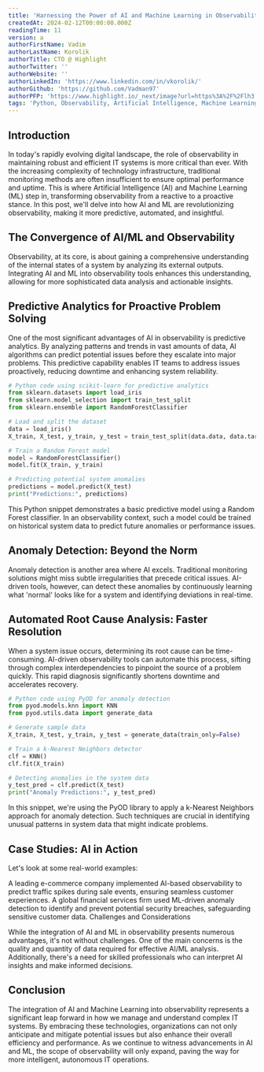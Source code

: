 ```yaml
---
title: 'Harnessing the Power of AI and Machine Learning in Observability'
createdAt: 2024-02-12T00:00:00.000Z
readingTime: 11
version: a
authorFirstName: Vadim
authorLastName: Korolik
authorTitle: CTO @ Highlight
authorTwitter: ''
authorWebsite: ''
authorLinkedIn: 'https://www.linkedin.com/in/vkorolik/'
authorGithub: 'https://github.com/Vadman97'
authorPFP: 'https://www.highlight.io/_next/image?url=https%3A%2F%2Flh3.googleusercontent.com%2Fa-%2FAOh14Gh1k7XsVMGxHMLJZ7qesyddqn1y4EKjfbodEYiY%3Ds96-c&w=3840&q=75'
tags: 'Python, Observability, Artificial Intelligence, Machine Learning, Data Interpretation'
---
```


## Introduction

In today's rapidly evolving digital landscape, the role of observability in maintaining robust and efficient IT systems is more critical than ever. With the increasing complexity of technology infrastructure, traditional monitoring methods are often insufficient to ensure optimal performance and uptime. This is where Artificial Intelligence (AI) and Machine Learning (ML) step in, transforming observability from a reactive to a proactive stance. In this post, we'll delve into how AI and ML are revolutionizing observability, making it more predictive, automated, and insightful.

## The Convergence of AI/ML and Observability

Observability, at its core, is about gaining a comprehensive understanding of the internal states of a system by analyzing its external outputs. Integrating AI and ML into observability tools enhances this understanding, allowing for more sophisticated data analysis and actionable insights.

## Predictive Analytics for Proactive Problem Solving

One of the most significant advantages of AI in observability is predictive analytics. By analyzing patterns and trends in vast amounts of data, AI algorithms can predict potential issues before they escalate into major problems. This predictive capability enables IT teams to address issues proactively, reducing downtime and enhancing system reliability.

```python
# Python code using scikit-learn for predictive analytics
from sklearn.datasets import load_iris
from sklearn.model_selection import train_test_split
from sklearn.ensemble import RandomForestClassifier

# Load and split the dataset
data = load_iris()
X_train, X_test, y_train, y_test = train_test_split(data.data, data.target, test_size=0.3)

# Train a Random Forest model
model = RandomForestClassifier()
model.fit(X_train, y_train)

# Predicting potential system anomalies
predictions = model.predict(X_test)
print("Predictions:", predictions)
```

This Python snippet demonstrates a basic predictive model using a Random Forest classifier. In an observability context, such a model could be trained on historical system data to predict future anomalies or performance issues.

## Anomaly Detection: Beyond the Norm

Anomaly detection is another area where AI excels. Traditional monitoring solutions might miss subtle irregularities that precede critical issues. AI-driven tools, however, can detect these anomalies by continuously learning what 'normal' looks like for a system and identifying deviations in real-time.

## Automated Root Cause Analysis: Faster Resolution

When a system issue occurs, determining its root cause can be time-consuming. AI-driven observability tools can automate this process, sifting through complex interdependencies to pinpoint the source of a problem quickly. This rapid diagnosis significantly shortens downtime and accelerates recovery.

```python
# Python code using PyOD for anomaly detection
from pyod.models.knn import KNN
from pyod.utils.data import generate_data

# Generate sample data
X_train, X_test, y_train, y_test = generate_data(train_only=False)

# Train a k-Nearest Neighbors detector
clf = KNN()
clf.fit(X_train)

# Detecting anomalies in the system data
y_test_pred = clf.predict(X_test)
print("Anomaly Predictions:", y_test_pred)
```

In this snippet, we're using the PyOD library to apply a k-Nearest Neighbors approach for anomaly detection. Such techniques are crucial in identifying unusual patterns in system data that might indicate problems.

## Case Studies: AI in Action

Let's look at some real-world examples:

A leading e-commerce company implemented AI-based observability to predict traffic spikes during sale events, ensuring seamless customer experiences.
A global financial services firm used ML-driven anomaly detection to identify and prevent potential security breaches, safeguarding sensitive customer data.
Challenges and Considerations

While the integration of AI and ML in observability presents numerous advantages, it's not without challenges. One of the main concerns is the quality and quantity of data required for effective AI/ML analysis. Additionally, there's a need for skilled professionals who can interpret AI insights and make informed decisions.

## Conclusion

The integration of AI and Machine Learning into observability represents a significant leap forward in how we manage and understand complex IT systems. By embracing these technologies, organizations can not only anticipate and mitigate potential issues but also enhance their overall efficiency and performance. As we continue to witness advancements in AI and ML, the scope of observability will only expand, paving the way for more intelligent, autonomous IT operations.

